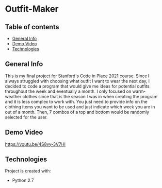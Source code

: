 # Outfit-Maker
## Table of contents
* [General Info](#general-info)
* [Demo Video](#demo-video)
* [Technologies](#technologies)

## General Info
This is my final project for Stanford's Code in Place 2021 course. Since I always struggled with choosing what outfit I want to wear the next day, I decided to code a program that would give me ideas for potential outfits throughout the week and eventually a month. I only focused on warm-weather clothes since that is the season I was in when creating the program and it is less complex to work with. You just need to provide info on the clothing items you want to be used and just indicate which week you are in out of a month. Then, 7 combos of a top and bottom would be randomly selected for the user.  

## Demo Video
https://youtu.be/4S8vy-3V7HI
	
## Technologies
Project is created with:
* Python 2.7
